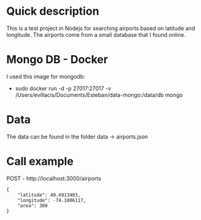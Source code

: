 # Quick description
This is a test project in Nodejs for searching airports based on latitude and longitude. The airports come from a small database that I found online.

# Mongo DB - Docker
I used this image for mongodb: 
- sudo docker run -d -p 27017:27017 -v /Users/evillacis/Documents/Esteban/data-mongo:/data/db mongo

# Data 
The data can be found in the folder data -> airports.json

# Call example
POST - http://localhost:3000/airports

````
{
	"latitude": 40.6913403,
	"longitude": -74.1006117,
	"area": 300
}
````

